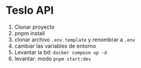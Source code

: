 
# Teslo API
1. Clonar proyecto
2. pnpm install
3. clonar archivo ```.env.template``` y renombrar a ```.env```
5. cambiar las variables de entorno
6. Levantar la bd: ```docker compose up -d```
7. levantar: modo ```pnpm start:dev```